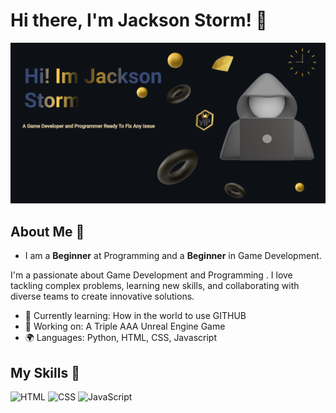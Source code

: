 # Hi there, I'm Jackson Storm! 👋

![Banner Image](https://github.com/JacksonStorm99/JacksonStorm99/blob/main/Make%20your%20README.png?raw=true)

## About Me 🚀

- I am a __Beginner__ at Programming and a __Beginner__ in Game Development.

I'm a passionate about Game Development and Programming . I love tackling complex problems, learning new skills, and collaborating with diverse teams to create innovative solutions.

- 🌱 Currently learning: How in the world to use GITHUB 
- 🔭 Working on: A Triple AAA Unreal Engine Game
- 🌍 Languages: Python, HTML, CSS, Javascript

## My Skills 🧠

![HTML](https://img.shields.io/badge/-HTML-E34F26?style=flat-square&logo=html5&logoColor=white)
![CSS](https://img.shields.io/badge/-CSS-1572B6?style=flat-square&logo=css3&logoColor=white)
![JavaScript](https://img.shields.io/badge/-JavaScript-F7DF1E?style=flat-square&logo=javascript&logoColor=black)
